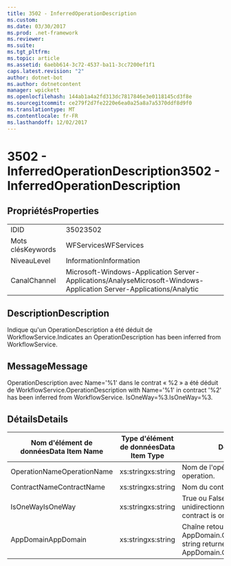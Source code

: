 ```yaml
---
title: 3502 - InferredOperationDescription
ms.custom: 
ms.date: 03/30/2017
ms.prod: .net-framework
ms.reviewer: 
ms.suite: 
ms.tgt_pltfrm: 
ms.topic: article
ms.assetid: 6aebb614-3c72-4537-ba11-3cc7200ef1f1
caps.latest.revision: "2"
author: dotnet-bot
ms.author: dotnetcontent
manager: wpickett
ms.openlocfilehash: 144ab1a4a2fd313dc7817846e3e0118145cd3f8e
ms.sourcegitcommit: ce279f2d7fe2220e6ea0a25a8a7a5370ddf8d9f0
ms.translationtype: MT
ms.contentlocale: fr-FR
ms.lasthandoff: 12/02/2017
---
```

# <a name="3502---inferredoperationdescription"></a><span data-ttu-id="e0c81-102">3502 - InferredOperationDescription</span><span class="sxs-lookup"><span data-stu-id="e0c81-102">3502 - InferredOperationDescription</span></span>
## <a name="properties"></a><span data-ttu-id="e0c81-103">Propriétés</span><span class="sxs-lookup"><span data-stu-id="e0c81-103">Properties</span></span>  
  
|||  
|-|-|  
|<span data-ttu-id="e0c81-104">ID</span><span class="sxs-lookup"><span data-stu-id="e0c81-104">ID</span></span>|<span data-ttu-id="e0c81-105">3502</span><span class="sxs-lookup"><span data-stu-id="e0c81-105">3502</span></span>|  
|<span data-ttu-id="e0c81-106">Mots clés</span><span class="sxs-lookup"><span data-stu-id="e0c81-106">Keywords</span></span>|<span data-ttu-id="e0c81-107">WFServices</span><span class="sxs-lookup"><span data-stu-id="e0c81-107">WFServices</span></span>|  
|<span data-ttu-id="e0c81-108">Niveau</span><span class="sxs-lookup"><span data-stu-id="e0c81-108">Level</span></span>|<span data-ttu-id="e0c81-109">Information</span><span class="sxs-lookup"><span data-stu-id="e0c81-109">Information</span></span>|  
|<span data-ttu-id="e0c81-110">Canal</span><span class="sxs-lookup"><span data-stu-id="e0c81-110">Channel</span></span>|<span data-ttu-id="e0c81-111">Microsoft-Windows-Application Server-Applications/Analyse</span><span class="sxs-lookup"><span data-stu-id="e0c81-111">Microsoft-Windows-Application Server-Applications/Analytic</span></span>|  
  
## <a name="description"></a><span data-ttu-id="e0c81-112">Description</span><span class="sxs-lookup"><span data-stu-id="e0c81-112">Description</span></span>  
 <span data-ttu-id="e0c81-113">Indique qu'un OperationDescription a été déduit de WorkflowService.</span><span class="sxs-lookup"><span data-stu-id="e0c81-113">Indicates an OperationDescription has been inferred from WorkflowService.</span></span>  
  
## <a name="message"></a><span data-ttu-id="e0c81-114">Message</span><span class="sxs-lookup"><span data-stu-id="e0c81-114">Message</span></span>  
 <span data-ttu-id="e0c81-115">OperationDescription avec Name='%1' dans le contrat « %2 » a été déduit de WorkflowService.</span><span class="sxs-lookup"><span data-stu-id="e0c81-115">OperationDescription with Name='%1' in contract '%2' has been inferred from WorkflowService.</span></span> <span data-ttu-id="e0c81-116">IsOneWay=%3.</span><span class="sxs-lookup"><span data-stu-id="e0c81-116">IsOneWay=%3.</span></span>  
  
## <a name="details"></a><span data-ttu-id="e0c81-117">Détails</span><span class="sxs-lookup"><span data-stu-id="e0c81-117">Details</span></span>  
  
|<span data-ttu-id="e0c81-118">Nom d'élément de données</span><span class="sxs-lookup"><span data-stu-id="e0c81-118">Data Item Name</span></span>|<span data-ttu-id="e0c81-119">Type d'élément de données</span><span class="sxs-lookup"><span data-stu-id="e0c81-119">Data Item Type</span></span>|<span data-ttu-id="e0c81-120">Description</span><span class="sxs-lookup"><span data-stu-id="e0c81-120">Description</span></span>|  
|--------------------|--------------------|-----------------|  
|<span data-ttu-id="e0c81-121">OperationName</span><span class="sxs-lookup"><span data-stu-id="e0c81-121">OperationName</span></span>|<span data-ttu-id="e0c81-122">xs:string</span><span class="sxs-lookup"><span data-stu-id="e0c81-122">xs:string</span></span>|<span data-ttu-id="e0c81-123">Nom de l'opération.</span><span class="sxs-lookup"><span data-stu-id="e0c81-123">The name of the operation.</span></span>|  
|<span data-ttu-id="e0c81-124">ContractName</span><span class="sxs-lookup"><span data-stu-id="e0c81-124">ContractName</span></span>|<span data-ttu-id="e0c81-125">xs:string</span><span class="sxs-lookup"><span data-stu-id="e0c81-125">xs:string</span></span>|<span data-ttu-id="e0c81-126">Nom du contrat.</span><span class="sxs-lookup"><span data-stu-id="e0c81-126">The name of the contract.</span></span>|  
|<span data-ttu-id="e0c81-127">IsOneWay</span><span class="sxs-lookup"><span data-stu-id="e0c81-127">IsOneWay</span></span>|<span data-ttu-id="e0c81-128">xs:string</span><span class="sxs-lookup"><span data-stu-id="e0c81-128">xs:string</span></span>|<span data-ttu-id="e0c81-129">True ou False indiquant si le contrat est unidirectionnel.</span><span class="sxs-lookup"><span data-stu-id="e0c81-129">True or False indicating if the contract is one-way.</span></span>|  
|<span data-ttu-id="e0c81-130">AppDomain</span><span class="sxs-lookup"><span data-stu-id="e0c81-130">AppDomain</span></span>|<span data-ttu-id="e0c81-131">xs:string</span><span class="sxs-lookup"><span data-stu-id="e0c81-131">xs:string</span></span>|<span data-ttu-id="e0c81-132">Chaîne retournée par AppDomain.CurrentDomain.FriendlyName.</span><span class="sxs-lookup"><span data-stu-id="e0c81-132">The string returned by AppDomain.CurrentDomain.FriendlyName.</span></span>|
